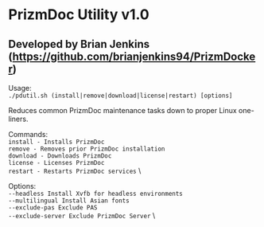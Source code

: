 # PrizmDoc Utility v1.0

## Developed by Brian Jenkins (<https://github.com/brianjenkins94/PrizmDocker>)

Usage: \
 `./pdutil.sh (install|remove|download|license|restart) [options]`

Reduces common PrizmDoc maintenance tasks down to proper Linux one-liners.

Commands: \
 `install - Installs PrizmDoc` \
 `remove - Removes prior PrizmDoc installation` \
 `download - Downloads PrizmDoc` \
 `license - Licenses PrizmDoc` \
 `restart - Restarts PrizmDoc services` \

Options: \
 `--headless Install Xvfb for headless environments` \
 `--multilingual Install Asian fonts` \
 `--exclude-pas Exclude PAS` \
 `--exclude-server Exclude PrizmDoc Server` \
